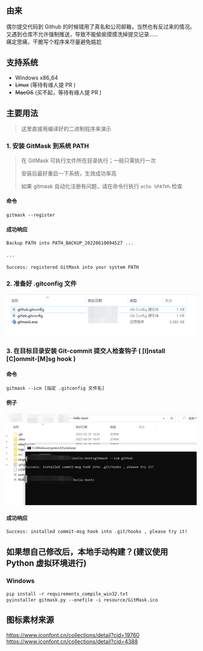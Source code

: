 ## 由来
偶尔提交代码到 Github 的时候错用了真名和公司邮箱，当然也有反过来的情况。
又遇到仓库不允许强制推送，导致不能偷偷摸摸洗掉提交记录……  
痛定思痛，干脆写个程序来尽量避免尴尬

## 支持系统
- Windows x86_64
- ~~Linux~~ (等待有缘人提 PR )
- ~~MacOS~~ (买不起，等待有缘人提 PR )

## 主要用法
> 这里直接用编译好的二进制程序来演示
### 1. 安装 GitMask 到系统 PATH
> 在 GitMask 可执行文件所在目录执行；一般只需执行一次
> 
> 安装后最好重启一下系统，生效成功率高
> 
> 如果 gitmask 自动化注册有问题，请在命令行执行 `echo %PATH%` 检查
#### 命令
```
gitmask --register
```
#### 成功响应
```
Backup PATH into PATH_BACKUP_20220610094527 ...

...

Success: registered GitMask into your system PATH
```

### 2. 准备好 .gitconfig 文件
![](.README_static/usage-2-1.png)

### 3. 在目标目录安装 Git-commit 提交人检查钩子 ( [I]nstall [C]ommit-[M]sg hook )
#### 命令
```
gitmask --icm [指定 .gitconfig 文件名]
```
#### 例子
![](.README_static/usage-3-1.png)
#### 成功响应
```
Success: installed commit-msg hook into .git/hooks , please try it!
```

## 如果想自己修改后，本地手动构建？(建议使用 Python 虚拟环境进行)
### Windows
```
pip install -r requirements_compile_win32.txt
pyinstaller gitmask.py --onefile -i resource/GitMask.ico
```

## 图标素材来源
https://www.iconfont.cn/collections/detail?cid=19760
https://www.iconfont.cn/collections/detail?cid=4388

